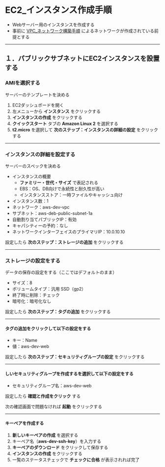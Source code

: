 # EC2_インスタンス作成手順

* Webサーバー用のインスタンスを作成する
* 事前に [VPC_ネットワーク構築手順](https://github.com/junichitashiro/Technical-Notes/blob/master/AWS/VPC_ネットワーク構築手順.md) によるネットワークが作成されている前提とする

***

## １．パブリックサブネットにEC2インスタンスを設置する

### AMIを選択する

サーバーのテンプレートを決める

1. EC2ダッシュボードを開く
2. 左メニューから __インスタンス__ をクリックする
3. __インスタンスの作成__ をクリックする
4. __クイックスタート__ タブの __Amazon Linux 2__ を選択する
5. __t2.micro__ を選択して __次のステップ：インスタンスの詳細の設定__ をクリックする

***

### インスタンスの詳細を設定する

サーバーのスペックを決める

* インスタンスの概要
  * __ファミリー・世代・サイズ__ で表記される
  * EBS：OS、DB向けで永続性と耐久性が高い
  * インスタンスストア：一時ファイルやキャッシュ向け
* インスタンス数：1
* ネットワーク：aws-dev-vpc
* サブネット：aws-deb-public-subnet-1a
* 自動割り当てパブリックIP：有効
* キャパシティーの予約：なし
* ネットワークインターフェイスのプライマリIP：10.0.10.10

設定したら __次のステップ：ストレージの追加__ をクリックする

***

### ストレージの設定をする

データの保存の設定をする（ここではデフォルトのまま）

* サイズ：8
* ボリュームタイプ：汎用 SSD（gp2）
* 終了時に削除：チェック
* 暗号化：暗号化なし

設定したら __次のステップ：タグの追加__ をクリックする

***

#### タグの追加をクリックして以下の設定をする

* キー：Name
* 値：aws-dev-web

設定したら __次のステップ：セキュリティグループの設定__ をクリックする

***

#### しいセキュリティグループを作成するを選択して以下の設定をする

* セキュリティグループ名：aws-dev-web

設定したら __確認と作成をクリック__ する

次の確認画面で問題なければ __起動__ をクリックする

***

#### キーペアを作成する

1. __新しいキーペアの作成__ を選択する
2. キーペア名（__aws-dev-ssh-key__）を入力する
3. __キーペアのダウンロード__ をクリックして保存する
4. __インスタンスの作成__ をクリックする
5. 一覧のステータスチェックで __チェックに合格__ が表示されれば完了
